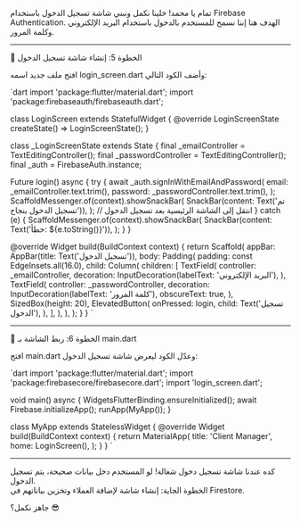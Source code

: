 تمام يا محمد! خلينا نكمل ونبني شاشة تسجيل الدخول باستخدام Firebase Authentication. الهدف هنا إننا نسمح للمستخدم بالدخول باستخدام البريد الإلكتروني وكلمة المرور.

---

🧩 الخطوة 5: إنشاء شاشة تسجيل الدخول

افتح ملف جديد اسمه login_screen.dart وأضف الكود التالي:

`dart
import 'package:flutter/material.dart';
import 'package:firebaseauth/firebaseauth.dart';

class LoginScreen extends StatefulWidget {
  @override
  LoginScreenState createState() => LoginScreenState();
}

class _LoginScreenState extends State<LoginScreen> {
  final _emailController = TextEditingController();
  final _passwordController = TextEditingController();
  final _auth = FirebaseAuth.instance;

  Future<void> login() async {
    try {
      await _auth.signInWithEmailAndPassword(
        email: _emailController.text.trim(),
        password: _passwordController.text.trim(),
      );
      ScaffoldMessenger.of(context).showSnackBar(
        SnackBar(content: Text('تم تسجيل الدخول بنجاح')),
      );
      // انتقل إلى الشاشة الرئيسية بعد تسجيل الدخول
    } catch (e) {
      ScaffoldMessenger.of(context).showSnackBar(
        SnackBar(content: Text('خطأ: ${e.toString()}')),
      );
    }
  }

  @override
  Widget build(BuildContext context) {
    return Scaffold(
      appBar: AppBar(title: Text('تسجيل الدخول')),
      body: Padding(
        padding: const EdgeInsets.all(16.0),
        child: Column(
          children: [
            TextField(
              controller: _emailController,
              decoration: InputDecoration(labelText: 'البريد الإلكتروني'),
            ),
            TextField(
              controller: _passwordController,
              decoration: InputDecoration(labelText: 'كلمة المرور'),
              obscureText: true,
            ),
            SizedBox(height: 20),
            ElevatedButton(
              onPressed: login,
              child: Text('تسجيل الدخول'),
            ),
          ],
        ),
      ),
    );
  }
}
`

---

🧭 الخطوة 6: ربط الشاشة بـ main.dart

افتح main.dart وعدّل الكود ليعرض شاشة تسجيل الدخول:

`dart
import 'package:flutter/material.dart';
import 'package:firebasecore/firebasecore.dart';
import 'login_screen.dart';

void main() async {
  WidgetsFlutterBinding.ensureInitialized();
  await Firebase.initializeApp();
  runApp(MyApp());
}

class MyApp extends StatelessWidget {
  @override
  Widget build(BuildContext context) {
    return MaterialApp(
      title: 'Client Manager',
      home: LoginScreen(),
    );
  }
}
`

---

كده عندنا شاشة تسجيل دخول شغالة! لو المستخدم دخل بيانات صحيحة، يتم تسجيل الدخول.  
الخطوة الجاية: إنشاء شاشة لإضافة العملاء وتخزين بياناتهم في Firestore.

جاهز نكمل؟ 😎
